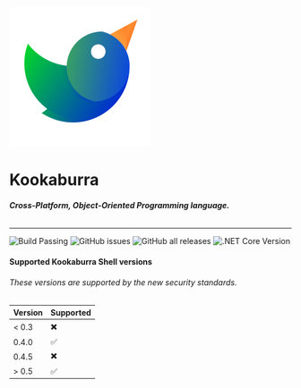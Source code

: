 ![Logo](https://raw.githubusercontent.com/AZProductions/Kookaburra/main/.github/icons/bitmap250x250.png)
# Kookaburra
###### ***Cross-Platform, Object-Oriented Programming language.***
----
![Build Passing](https://img.shields.io/badge/Build-passing-green)
![GitHub issues](https://img.shields.io/github/issues/azproductions/kookaburra)
![GitHub all releases](https://img.shields.io/github/downloads/azproductions/kookaburra/total)
![.NET Core Version](https://img.shields.io/badge/.NET%20Core-3.1-yellow)


#### Supported Kookaburra Shell versions
###### These versions are supported by the new security standards.
| Version | Supported          |
| ------- | ------------------ |
| < 0.3   | ✖️                 |
| 0.4.0   | ✅                 |
| 0.4.5   | ✖️                 |
| > 0.5   | ✅                 |
